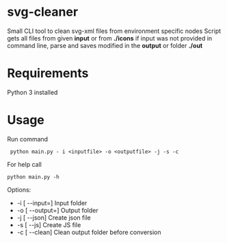 # svg-cleaner
Small CLI tool to clean svg-xml files from environment specific nodes
Script gets all files from given **input** or from **./icons** if input was not provided in command line, parse and saves modified in the **output** or folder **./out**

# Requirements
Python 3 installed

# Usage
Run command
```
 python main.py - i <inputfile> -o <outputfile> -j -s -c
```

For help call
```
python main.py -h
```
Options:
* -i [ --input=] Input folder 
* -o [ --output=] Output folder 
* -j [ --json] Create json file 
* -s [ --js] Create JS file 
* -c [ --clean] Clean output folder before conversion